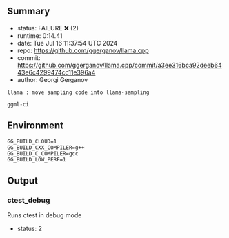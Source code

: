## Summary

- status:  FAILURE ❌ (2)
- runtime: 0:14.41
- date:    Tue Jul 16 11:37:54 UTC 2024
- repo:    https://github.com/ggerganov/llama.cpp
- commit:  https://github.com/ggerganov/llama.cpp/commit/a3ee316bca92deeb6443e6c4299474cc11e396a4
- author:  Georgi Gerganov
```
llama : move sampling code into llama-sampling

ggml-ci
```

## Environment

```
GG_BUILD_CLOUD=1
GG_BUILD_CXX_COMPILER=g++
GG_BUILD_C_COMPILER=gcc
GG_BUILD_LOW_PERF=1
```

## Output

### ctest_debug

Runs ctest in debug mode
- status: 2
```

```

